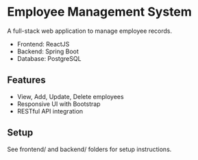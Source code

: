 # Employee Management System

A full-stack web application to manage employee records.
- Frontend: ReactJS
- Backend: Spring Boot
- Database: PostgreSQL

## Features
- View, Add, Update, Delete employees
- Responsive UI with Bootstrap
- RESTful API integration

## Setup
See frontend/ and backend/ folders for setup instructions.
